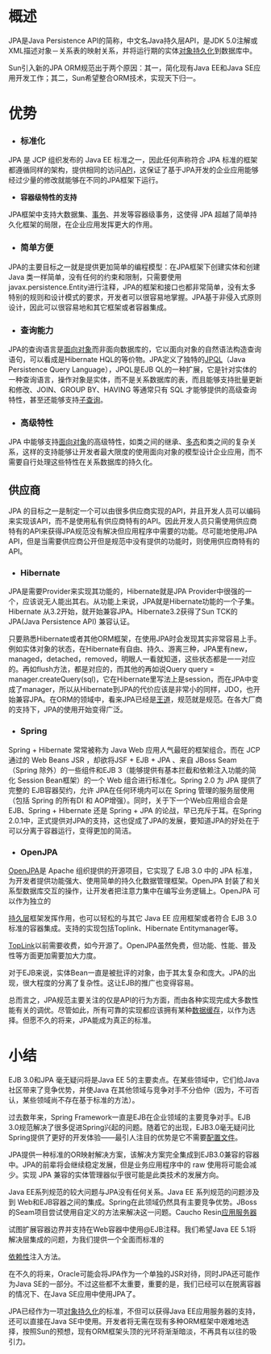 # 概述

JPA是Java Persistence API的简称，中文名Java持久层API，是JDK 5.0注解或XML描述对象－关系表的映射关系，并将运行期的实体[对象持久化](https://baike.baidu.com/item/对象持久化/7316192)到数据库中。

Sun引入新的JPA ORM规范出于两个原因：其一，简化现有Java EE和Java SE应用开发工作；其二，Sun希望整合ORM技术，实现天下归一。

# 优势

* ### 标准化

JPA 是 JCP 组织发布的 Java EE 标准之一，因此任何声称符合 JPA 标准的框架都遵循同样的架构，提供相同的访问[API](https://baike.baidu.com/item/API)，这保证了基于JPA开发的企业应用能够经过少量的修改就能够在不同的JPA框架下运行。

* **容器级特性的支持**

JPA框架中支持大数据集、[事务](https://baike.baidu.com/item/事务)、并发等容器级事务，这使得 JPA 超越了简单持久化框架的局限，在企业应用发挥更大的作用。

* ### 简单方便

JPA的主要目标之一就是提供更加简单的编程模型：在JPA框架下创建实体和创建Java 类一样简单，没有任何的约束和限制，只需要使用 javax.persistence.Entity进行注释，JPA的框架和接口也都非常简单，没有太多特别的规则和设计模式的要求，开发者可以很容易地掌握。JPA基于非侵入式原则设计，因此可以很容易地和其它框架或者容器集成。

* ### 查询能力

JPA的查询语言是[面向对象](https://baike.baidu.com/item/面向对象)而非面向数据库的，它以面向对象的自然语法构造查询语句，可以看成是Hibernate HQL的等价物。JPA定义了独特的[JPQL](https://baike.baidu.com/item/JPQL)（Java Persistence Query Language），JPQL是EJB QL的一种扩展，它是针对实体的一种查询语言，操作对象是实体，而不是关系数据库的表，而且能够支持批量更新和修改、JOIN、GROUP BY、HAVING 等通常只有 SQL 才能够提供的高级查询特性，甚至还能够支持[子查询](https://baike.baidu.com/item/子查询)。

* ### 高级特性

JPA 中能够支持[面向对象](https://baike.baidu.com/item/面向对象)的高级特性，如类之间的继承、[多态](https://baike.baidu.com/item/多态)和类之间的复杂关系，这样的支持能够让开发者最大限度的使用面向对象的模型设计企业应用，而不需要自行处理这些特性在关系数据库的持久化。

## 供应商

JPA 的目标之一是制定一个可以由很多供应商实现的API，并且开发人员可以编码来实现该API，而不是使用私有供应商特有的API。因此开发人员只需使用供应商特有的API来获得JPA规范没有解决但应用程序中需要的功能。尽可能地使用JPA API，但是当需要供应商公开但是规范中没有提供的功能时，则使用供应商特有的API。

* ### Hibernate

JPA是需要Provider来实现其功能的，Hibernate就是JPA Provider中很强的一个，应该说无人能出其右。从功能上来说，JPA就是Hibernate功能的一个子集。Hibernate 从3.2开始，就开始兼容JPA。Hibernate3.2获得了Sun TCK的JPA\(Java Persistence API\) 兼容认证。

只要熟悉Hibernate或者其他ORM框架，在使用JPA时会发现其实非常容易上手。例如实体对象的状态，在Hibernate有自由、持久、游离三种，JPA里有new，managed，detached，removed，明眼人一看就知道，这些状态都是一一对应的。再如flush方法，都是对应的，而其他的再如说Query query = manager.createQuery\(sql\)，它在Hibernate里写法上是session，而在JPA中变成了manager，所以从Hibernate到JPA的代价应该是非常小的同样，JDO，也开始兼容JPA。在ORM的领域中，看来JPA已经是[王道](https://baike.baidu.com/item/%E7%8E%8B%E9%81%93)，规范就是规范。在各大厂商的支持下，JPA的使用开始变得广泛。

* ### Spring

Spring + Hibernate 常常被称为 Java Web 应用人气最旺的框架组合。而在 JCP 通过的 Web Beans JSR ，却欲将JSF + EJB + JPA 、来自 JBoss Seam（Spring 除外）的一些组件和EJB 3（能够提供有基本拦截和依赖注入功能的简化 Session Bean框架）的一个 Web 组合进行标准化。Spring 2.0 为 JPA 提供了完整的 EJB容器契约，允许 JPA在任何环境内可以在 Spring 管理的服务层使用（包括 Spring 的所有DI 和 AOP增强）。同时，关于下一个Web应用组合会是 EJB、Spring + Hibernate 还是 Spring + JPA 的论战，早已充斥于耳。在Spring 2.0.1中，正式提供对JPA的支持，这也促成了JPA的发展，要知道JPA的好处在于可以分离于容器运行，变得更加的简洁。

* ### OpenJPA

[OpenJPA](https://baike.baidu.com/item/OpenJPA)是 Apache 组织提供的开源项目，它实现了 EJB 3.0 中的 JPA 标准，为开发者提供功能强大、使用简单的持久化数据管理框架。OpenJPA 封装了和关系型数据库交互的操作，让开发者把注意力集中在编写业务逻辑上。OpenJPA 可以作为独立的

[持久层](https://baike.baidu.com/item/%E6%8C%81%E4%B9%85%E5%B1%82)框架发挥作用，也可以轻松的与其它 Java EE 应用框架或者符合 EJB 3.0 标准的容器集成。支持的实现包括Toplink、Hibernate Entitymanager等。

[TopLink](https://baike.baidu.com/item/TopLink)以前需要收费，如今开源了。OpenJPA虽然免费，但功能、性能、普及性等方面更加需要加大力度。

对于EJB来说，实体Bean一直是被批评的对象，由于其太复杂和庞大。JPA的出现，很大程度的分离了复杂性。这让EJB的推广也变得容易。

总而言之，JPA规范主要关注的仅是API的行为方面，而由各种实现完成大多数性能有关的调优。尽管如此，所有可靠的实现都应该拥有某种[数据缓存](https://baike.baidu.com/item/%E6%95%B0%E6%8D%AE%E7%BC%93%E5%AD%98)，以作为选择。但愿不久的将来，JPA能成为真正的标准。

# 小结

EJB 3.0和JPA 毫无疑问将是Java EE 5的主要卖点。在某些领域中，它们给Java社区带来了竞争优势，并使Java 在其他领域与竞争对手不分伯仲（因为，不可否认，某些领域尚不存在基于标准的方法）。

过去数年来，Spring Framework一直是EJB在企业领域的主要竞争对手。EJB 3.0规范解决了很多促进Spring兴起的问题。随着它的出现，EJB3.0毫无疑问比Spring提供了更好的开发体验——最引人注目的优势是它不需要[配置文件](https://baike.baidu.com/item/%E9%85%8D%E7%BD%AE%E6%96%87%E4%BB%B6)。

JPA提供一种标准的OR映射解决方案，该解决方案完全集成到EJB3.0兼容的容器中。JPA的前辈将会继续稳定发展，但是业务应用程序中的 raw 使用将可能会减少。实现 JPA 兼容的实体管理器似乎很可能是此类技术的发展方向。

Java EE系列规范的较大问题与JPA没有任何关系。Java EE 系列规范的问题涉及到 Web和EJB容器之间的集成。Spring在此领域仍然具有主要竞争优势。JBoss的Seam项目尝试使用自定义的方法来解决这一问题。Caucho Resin[应用服务器](https://baike.baidu.com/item/%E5%BA%94%E7%94%A8%E6%9C%8D%E5%8A%A1%E5%99%A8)

试图扩展容器边界并支持在Web容器中使用@EJB注释。我们希望Java EE 5.1将解决层集成的问题，为我们提供一个全面而标准的

[依赖性](https://baike.baidu.com/item/%E4%BE%9D%E8%B5%96%E6%80%A7)注入方法。

在不久的将来，Oracle可能会将JPA作为一个单独的JSR对待，同时JPA还可能作为Java SE的一部分。不过这些都不太重要，重要的是，我们已经可以在脱离容器的情况下、在Java SE应用中使用JPA了。

JPA已经作为一项[对象持久化](https://baike.baidu.com/item/%E5%AF%B9%E8%B1%A1%E6%8C%81%E4%B9%85%E5%8C%96)的标准，不但可以获得Java EE应用服务器的支持，还可以直接在Java SE中使用。开发者将无需在现有多种ORM框架中艰难地选择，按照Sun的预想，现有ORM框架头顶的光环将渐渐暗淡，不再具有以往的吸引力。



